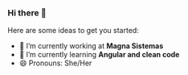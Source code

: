 ### Hi there 👋

<!--
**mayrarabelo/mayrarabelo** is a ✨ _special_ ✨ repository because its `README.md` (this file) appears on your GitHub profile. -->

Here are some ideas to get you started:

- 🔭 I’m currently working at **Magna Sistemas**
- 🌱 I’m currently learning **Angular and clean code**
- 😄 Pronouns: She/Her

